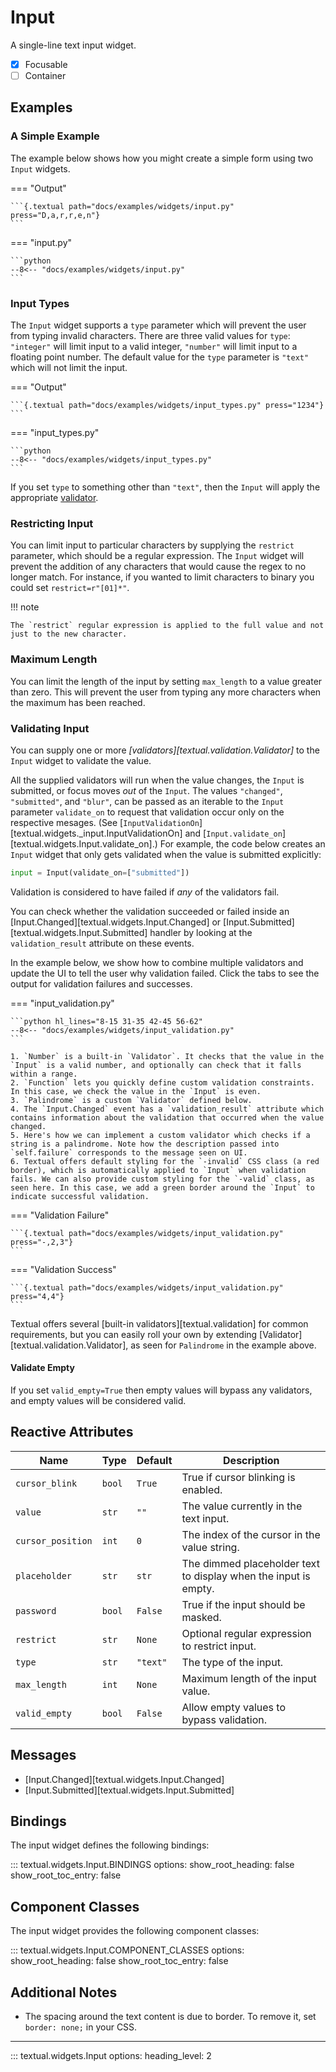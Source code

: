 # Input

A single-line text input widget.

- [x] Focusable
- [ ] Container

## Examples

### A Simple Example

The example below shows how you might create a simple form using two `Input` widgets.

=== "Output"

    ```{.textual path="docs/examples/widgets/input.py" press="D,a,r,r,e,n"}
    ```

=== "input.py"

    ```python
    --8<-- "docs/examples/widgets/input.py"
    ```


### Input Types

The `Input` widget supports a `type` parameter which will prevent the user from typing invalid characters.
There are three valid values for `type`: `"integer"` will limit input to a valid integer, `"number"` will limit input to a floating point number.
The default value for the `type` parameter is `"text"` which will not limit the input.

=== "Output"

    ```{.textual path="docs/examples/widgets/input_types.py" press="1234"}
    ```

=== "input_types.py"

    ```python
    --8<-- "docs/examples/widgets/input_types.py"
    ```

If you set `type` to something other than `"text"`, then the `Input` will apply the appropriate [validator](#validating-input).

### Restricting Input

You can limit input to particular characters by supplying the `restrict` parameter, which should be a regular expression.
The `Input` widget will prevent the addition of any characters that would cause the regex to no longer match.
For instance, if you wanted to limit characters to binary you could set `restrict=r"[01]*"`.

!!! note

    The `restrict` regular expression is applied to the full value and not just to the new character.

### Maximum Length

You can limit the length of the input by setting `max_length` to a value greater than zero.
This will prevent the user from typing any more characters when the maximum has been reached.

### Validating Input

You can supply one or more *[validators][textual.validation.Validator]* to the `Input` widget to validate the value.

All the supplied validators will run when the value changes, the `Input` is submitted, or focus moves _out_ of the `Input`.
The values `"changed"`, `"submitted"`, and `"blur"`, can be passed as an iterable to the `Input` parameter `validate_on` to request that validation occur only on the respective mesages.
(See [`InputValidationOn`][textual.widgets._input.InputValidationOn] and [`Input.validate_on`][textual.widgets.Input.validate_on].)
For example, the code below creates an `Input` widget that only gets validated when the value is submitted explicitly:

```python
input = Input(validate_on=["submitted"])
```

Validation is considered to have failed if *any* of the validators fail.

You can check whether the validation succeeded or failed inside an [Input.Changed][textual.widgets.Input.Changed] or
[Input.Submitted][textual.widgets.Input.Submitted] handler by looking at the `validation_result` attribute on these events.

In the example below, we show how to combine multiple validators and update the UI to tell the user
why validation failed.
Click the tabs to see the output for validation failures and successes.

=== "input_validation.py"

    ```python hl_lines="8-15 31-35 42-45 56-62"
    --8<-- "docs/examples/widgets/input_validation.py"
    ```

    1. `Number` is a built-in `Validator`. It checks that the value in the `Input` is a valid number, and optionally can check that it falls within a range.
    2. `Function` lets you quickly define custom validation constraints. In this case, we check the value in the `Input` is even.
    3. `Palindrome` is a custom `Validator` defined below.
    4. The `Input.Changed` event has a `validation_result` attribute which contains information about the validation that occurred when the value changed.
    5. Here's how we can implement a custom validator which checks if a string is a palindrome. Note how the description passed into `self.failure` corresponds to the message seen on UI.
    6. Textual offers default styling for the `-invalid` CSS class (a red border), which is automatically applied to `Input` when validation fails. We can also provide custom styling for the `-valid` class, as seen here. In this case, we add a green border around the `Input` to indicate successful validation.

=== "Validation Failure"

    ```{.textual path="docs/examples/widgets/input_validation.py" press="-,2,3"}
    ```

=== "Validation Success"

    ```{.textual path="docs/examples/widgets/input_validation.py" press="4,4"}
    ```

Textual offers several [built-in validators][textual.validation] for common requirements,
but you can easily roll your own by extending [Validator][textual.validation.Validator],
as seen for `Palindrome` in the example above.

#### Validate Empty

If you set `valid_empty=True` then empty values will bypass any validators, and empty values will be considered valid.

## Reactive Attributes

| Name              | Type   | Default  | Description                                                     |
| ----------------- | ------ | -------- | --------------------------------------------------------------- |
| `cursor_blink`    | `bool` | `True`   | True if cursor blinking is enabled.                             |
| `value`           | `str`  | `""`     | The value currently in the text input.                          |
| `cursor_position` | `int`  | `0`      | The index of the cursor in the value string.                    |
| `placeholder`     | `str`  | `str`    | The dimmed placeholder text to display when the input is empty. |
| `password`        | `bool` | `False`  | True if the input should be masked.                             |
| `restrict`        | `str`  | `None`   | Optional regular expression to restrict input.                  |
| `type`            | `str`  | `"text"` | The type of the input.                                          |
| `max_length`      | `int`  | `None`   | Maximum length of the input value.                              |
| `valid_empty`     | `bool` | `False`  | Allow empty values to bypass validation.                        |

## Messages

- [Input.Changed][textual.widgets.Input.Changed]
- [Input.Submitted][textual.widgets.Input.Submitted]

## Bindings

The input widget defines the following bindings:

::: textual.widgets.Input.BINDINGS
    options:
      show_root_heading: false
      show_root_toc_entry: false

## Component Classes

The input widget provides the following component classes:

::: textual.widgets.Input.COMPONENT_CLASSES
    options:
      show_root_heading: false
      show_root_toc_entry: false

## Additional Notes

* The spacing around the text content is due to border. To remove it, set `border: none;` in your CSS.

---


::: textual.widgets.Input
    options:
      heading_level: 2
